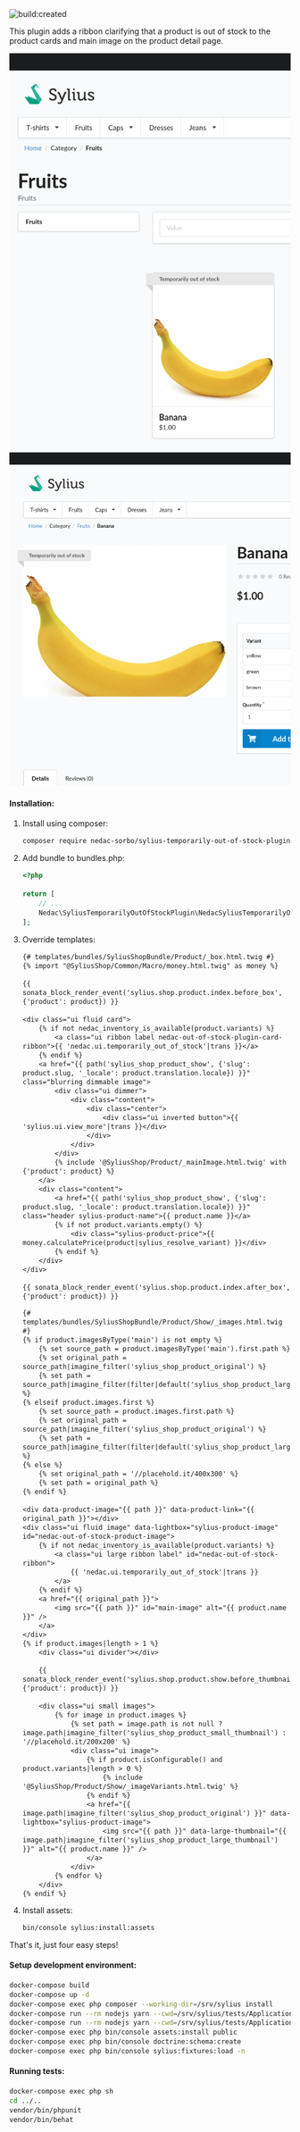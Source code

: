 <div class="repo-badge inline-block vertical-align">
    <a id="status-image-popup" title="Latest push build on default branch: created" name="status-images" class="pointer open-popup">
        <img src="https://travis-ci.com/nedac-sorbo/SyliusTemporarilyOutOfStockPlugin.svg?branch=master" alt="build:created">
    </a>
</div>

This plugin adds a ribbon clarifying that a product is out of stock to the product cards and main image on the product detail page.

![Product Card](product_card.png)
![Product Detail](product_detail.png)

#### Installation:

1. Install using composer:
    ```bash
    composer require nedac-sorbo/sylius-temporarily-out-of-stock-plugin
    ```
2. Add bundle to bundles.php:
    ```php
    <?php

    return [
        // ...
        Nedac\SyliusTemporarilyOutOfStockPlugin\NedacSyliusTemporarilyOutOfStockPlugin::class => ['all' => true],
    ];
    ```
3. Override templates:
    ```twig
    {# templates/bundles/SyliusShopBundle/Product/_box.html.twig #}
    {% import "@SyliusShop/Common/Macro/money.html.twig" as money %}
    
    {{ sonata_block_render_event('sylius.shop.product.index.before_box', {'product': product}) }}
    
    <div class="ui fluid card">
        {% if not nedac_inventory_is_available(product.variants) %}
            <a class="ui ribbon label nedac-out-of-stock-plugin-card-ribbon">{{ 'nedac.ui.temporarily_out_of_stock'|trans }}</a>
        {% endif %}
        <a href="{{ path('sylius_shop_product_show', {'slug': product.slug, '_locale': product.translation.locale}) }}" class="blurring dimmable image">
            <div class="ui dimmer">
                <div class="content">
                    <div class="center">
                        <div class="ui inverted button">{{ 'sylius.ui.view_more'|trans }}</div>
                    </div>
                </div>
            </div>
            {% include '@SyliusShop/Product/_mainImage.html.twig' with {'product': product} %}
        </a>
        <div class="content">
            <a href="{{ path('sylius_shop_product_show', {'slug': product.slug, '_locale': product.translation.locale}) }}" class="header sylius-product-name">{{ product.name }}</a>
            {% if not product.variants.empty() %}
                <div class="sylius-product-price">{{ money.calculatePrice(product|sylius_resolve_variant) }}</div>
            {% endif %}
        </div>
    </div>
    
    {{ sonata_block_render_event('sylius.shop.product.index.after_box', {'product': product}) }}
    ```
    ```twig
    {# templates/bundles/SyliusShopBundle/Product/Show/_images.html.twig #}
    {% if product.imagesByType('main') is not empty %}
        {% set source_path = product.imagesByType('main').first.path %}
        {% set original_path = source_path|imagine_filter('sylius_shop_product_original') %}
        {% set path = source_path|imagine_filter(filter|default('sylius_shop_product_large_thumbnail')) %}
    {% elseif product.images.first %}
        {% set source_path = product.images.first.path %}
        {% set original_path = source_path|imagine_filter('sylius_shop_product_original') %}
        {% set path = source_path|imagine_filter(filter|default('sylius_shop_product_large_thumbnail')) %}
    {% else %}
        {% set original_path = '//placehold.it/400x300' %}
        {% set path = original_path %}
    {% endif %}
    
    <div data-product-image="{{ path }}" data-product-link="{{ original_path }}"></div>
    <div class="ui fluid image" data-lightbox="sylius-product-image" id="nedac-out-of-stock-product-image">
        {% if not nedac_inventory_is_available(product.variants) %}
            <a class="ui large ribbon label" id="nedac-out-of-stock-ribbon">
                {{ 'nedac.ui.temporarily_out_of_stock'|trans }}
            </a>
        {% endif %}
        <a href="{{ original_path }}">
            <img src="{{ path }}" id="main-image" alt="{{ product.name }}" />
        </a>
    </div>
    {% if product.images|length > 1 %}
        <div class="ui divider"></div>
    
        {{ sonata_block_render_event('sylius.shop.product.show.before_thumbnails', {'product': product}) }}
    
        <div class="ui small images">
            {% for image in product.images %}
                {% set path = image.path is not null ? image.path|imagine_filter('sylius_shop_product_small_thumbnail') : '//placehold.it/200x200' %}
                <div class="ui image">
                    {% if product.isConfigurable() and product.variants|length > 0 %}
                        {% include '@SyliusShop/Product/Show/_imageVariants.html.twig' %}
                    {% endif %}
                    <a href="{{ image.path|imagine_filter('sylius_shop_product_original') }}" data-lightbox="sylius-product-image">
                        <img src="{{ path }}" data-large-thumbnail="{{ image.path|imagine_filter('sylius_shop_product_large_thumbnail') }}" alt="{{ product.name }}" />
                    </a>
                </div>
            {% endfor %}
        </div>
    {% endif %}
    ```
4. Install assets:
    ```bash
    bin/console sylius:install:assets
    ```

That's it, just four easy steps!

#### Setup development environment:
```bash
docker-compose build
docker-compose up -d
docker-compose exec php composer --working-dir=/srv/sylius install
docker-compose run --rm nodejs yarn --cwd=/srv/sylius/tests/Application install
docker-compose run --rm nodejs yarn --cwd=/srv/sylius/tests/Application build
docker-compose exec php bin/console assets:install public
docker-compose exec php bin/console doctrine:schema:create
docker-compose exec php bin/console sylius:fixtures:load -n
```
#### Running tests:
```bash
docker-compose exec php sh
cd ../..
vendor/bin/phpunit
vendor/bin/behat
```
